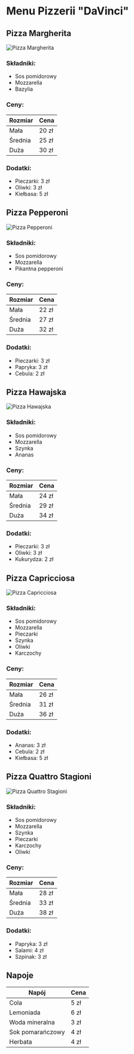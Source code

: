 # Menu Pizzerii "DaVinci"

## Pizza Margherita
![Pizza Margherita](https://images.pexels.com/photos/5792329/pexels-photo-5792329.jpeg)
### Składniki:
- Sos pomidorowy
- Mozzarella
- Bazylia
### Ceny:
| Rozmiar | Cena |
|---------|------|
| Mała    | 20 zł|
| Średnia | 25 zł|
| Duża   | 30 zł|
### Dodatki:
- Pieczarki: 3 zł
- Oliwki: 3 zł
- Kiełbasa: 5 zł

## Pizza Pepperoni
![Pizza Pepperoni](https://images.pexels.com/photos/315755/pexels-photo-315755.jpeg)
### Składniki:
- Sos pomidorowy
- Mozzarella
- Pikantna pepperoni
### Ceny:
| Rozmiar | Cena |
|---------|------|
| Mała    | 22 zł|
| Średnia | 27 zł|
| Duża   | 32 zł|
### Dodatki:
- Pieczarki: 3 zł
- Papryka: 3 zł
- Cebula: 2 zł

## Pizza Hawajska
![Pizza Hawajska](https://images.pexels.com/photos/4109083/pexels-photo-4109083.jpeg)
### Składniki:
- Sos pomidorowy
- Mozzarella
- Szynka
- Ananas
### Ceny:
| Rozmiar | Cena |
|---------|------|
| Mała    | 24 zł|
| Średnia | 29 zł|
| Duża   | 34 zł|
### Dodatki:
- Pieczarki: 3 zł
- Oliwki: 3 zł
- Kukurydza: 2 zł

## Pizza Capricciosa
![Pizza Capricciosa](https://images.pexels.com/photos/13814644/pexels-photo-13814644.jpeg)
### Składniki:
- Sos pomidorowy
- Mozzarella
- Pieczarki
- Szynka
- Oliwki
- Karczochy
### Ceny:
| Rozmiar | Cena |
|---------|------|
| Mała    | 26 zł|
| Średnia | 31 zł|
| Duża   | 36 zł|
### Dodatki:
- Ananas: 3 zł
- Cebula: 2 zł
- Kiełbasa: 5 zł

## Pizza Quattro Stagioni
![Pizza Quattro Stagioni](https://images.pexels.com/photos/2147491/pexels-photo-2147491.jpeg)
### Składniki:
- Sos pomidorowy
- Mozzarella
- Szynka
- Pieczarki
- Karczochy
- Oliwki
### Ceny:
| Rozmiar | Cena |
|---------|------|
| Mała    | 28 zł|
| Średnia | 33 zł|
| Duża   | 38 zł|
### Dodatki:
- Papryka: 3 zł
- Salami: 4 zł
- Szpinak: 3 zł

## Napoje
| Napój             | Cena |
|-------------------|------|
| Cola              | 5 zł |
| Lemoniada         | 6 zł |
| Woda mineralna    | 3 zł |
| Sok pomarańczowy  | 4 zł |
| Herbata           | 4 zł |

